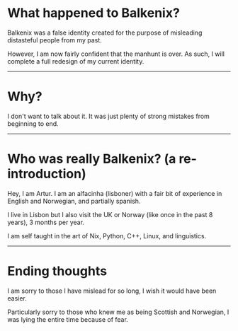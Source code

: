 # What happened to Balkenix?

Balkenix was a false identity created for the purpose of misleading distasteful people from my past.

However, I am now fairly confident that the manhunt is over. As such, I will complete a full redesign of my current identity.

---

# Why?

I don't want to talk about it. It was just plenty of strong mistakes from beginning to end.

---

# Who was really Balkenix? (a re-introduction)

Hey, I am Artur. I am an alfacinha (lisboner) with a fair bit of experience in English and Norwegian, and partially spanish.

I live in Lisbon but I also visit the UK or Norway (like once in the past 8 years), 3 months per year.

I am self taught in the art of Nix, Python, C++, Linux, and linguistics.

---

# Ending thoughts

I am sorry to those I have mislead for so long, I wish it would have been easier.

Particularly sorry to those who knew me as being Scottish and Norwegian, I was lying the entire time because of fear.
